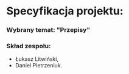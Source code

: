 # Specyfikacja projektu:

### Wybrany temat: "Przepisy"
### Skład zespołu:
- Łukasz Litwiński,
- Daniel Pietrzeniuk.
